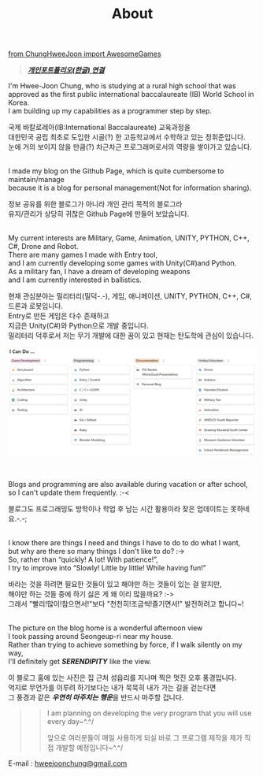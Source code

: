 ﻿---
layout: page
current: about
title: About
navigation: true
cover: 'assets/built/images/ibdp.png'
logo: 'assets/built/images/favicon_64x64.png'
class: page-template
subclass: 'post page'
---

[from ChungHweeJoon import AwesomeGames](https://hweejoon.notion.site/CHUNG-HWEE-JOON-c765e6d919574192aab67ffdf27d6d33)
<br/>
> [***개인포트폴리오(한글) 연결***](https://hweejoon.notion.site/7ee1032639ad4fbe9d489a5b661257e0)



I'm Hwee-Joon Chung, who is studying at a rural high school that was approved as the first public international baccalaureate (IB) World School in Korea. <br/>I am building up my capabilities as a programmer step by step.<br/>

국제 바칼로레아(IB:International Baccalaureate) 교육과정을 <br/>
대한민국 공립 최초로 도입한 시골(?) 한 고등학교에서 수학하고 있는 정휘준입니다. <br/>
눈에 거의 보이지 않을 만큼(?) 차근차근 프로그래머로서의 역량을 쌓아가고 있습니다. <br/> <br/>

I made my blog on the Github Page, which is quite cumbersome to maintain/manage <br/>
because it is a blog for personal management(Not for information sharing).<br/>

정보 공유를 위한 블로그가 아니라 개인 관리 목적의 블로그라 <br/>
유지/관리가 상당히 귀찮은 Github Page에 만들어 보았습니다. <br/><br/>

My current interests are Military, Game, Animation, UNITY, PYTHON, C++, C#, Drone and Robot.<br/>
There are many games I made with Entry tool, <br/>
and I am currently developing some games with Unity(C#)and Python.<br/>As a military fan, I have a dream of developing weapons <br/>
and I am currently interested in ballistics.<br/>

현재 관심분야는 밀리터리(밀덕-.-), 게임, 애니메이션, UNITY, PYTHON, C++, C#, 드론과 로봇입니다. <br/>
Entry로 만든 게임은 다수 존재하고 <br/>
지금은 Unity(C#)와 Python으로 개발 중입니다. <br/>
밀리터리 덕후로서 저는 무기 개발에 대한 꿈이 있고 현재는 탄도학에 관심이 있습니다. <br/>

![I Can Do...](/assets/images/mywork.png)

<br/>

Blogs and programming are also available during vacation or after school, so I can't update them frequently. :-< <br/>

블로그도 프로그래밍도 방학이나 학업 후 남는 시간 활용이라 잦은 업데이트는 못하네요.-.-; <br/><br/>

I know there are things I need and things I have to do to do what I want, <br/>
but why are there so many things I don't like to do? :-> <br/>
So, rather than “quickly! A lot! With patience!”, <br/>
I try to improve into “Slowly! Little by little! While having fun!” <br/>

바라는 것을 하려면 필요한 것들이 있고 해야만 하는 것들이 있는 걸 알지만, <br/>
해야만 하는 것들 중에 하기 싫은 게 왜 이리 많을까요? :-> <br/>
그래서 "빨리!많이!참으면서!"보다 "천천히!조금씩!즐기면서!" 발전하려고 합니다~! <br/><br/>

The picture on the blog home is a wonderful afternoon view <br/>
I took passing around Seongeup-ri near my house. <br/>
Rather than trying to achieve something by force, if I walk silently on my way, <br/>
I'll definitely get ***SERENDIPITY*** like the view. <br/>

이 블로그 홈에 있는 사진은 집 근처 성읍리를 지나며 찍은 멋진 오후 풍경입니다. <br/>
억지로 무언가를 이루려 하기보다는 내가 묵묵히 내가 가는 길을 걷는다면<br/>
그 풍경과 같은 ***우연히 마주치는 행운***을 반드시 마주할 겁니다.<br/>



>> I am planning on developing the very program that you will use every day~^.^/ <br/>
>>
>> 앞으로 여러분들이 매일 사용하게 되실 바로 그 프로그램 제작을 제가 직접 개발할 예정입니다~^.^/ <br/>

E-mail : hweejoonchung@gmail.com

